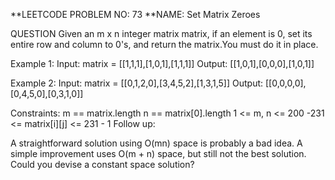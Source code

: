 
**LEETCODE PROBLEM NO: 73 **NAME: Set Matrix Zeroes

QUESTION Given an m x n integer matrix matrix, if an element is 0, set its entire row and column to 0's, and return the matrix.You must do it in place.

Example 1: Input: matrix = [[1,1,1],[1,0,1],[1,1,1]] Output: [[1,0,1],[0,0,0],[1,0,1]]

Example 2: Input: matrix = [[0,1,2,0],[3,4,5,2],[1,3,1,5]] Output: [[0,0,0,0],[0,4,5,0],[0,3,1,0]]

Constraints: m == matrix.length n == matrix[0].length 1 <= m, n <= 200 -231 <= matrix[i][j] <= 231 - 1 Follow up:

A straightforward solution using O(mn) space is probably a bad idea.
A simple improvement uses O(m + n) space, but still not the best solution.
Could you devise a constant space solution?
